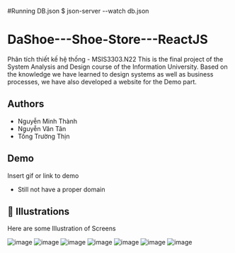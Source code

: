 #Running DB.json
$ json-server --watch db.json


# DaShoe---Shoe-Store---ReactJS
Phân tích thiết kế hệ thống - MSIS3303.N22
This is the final project of the System Analysis and Design course of the Information University. Based on the knowledge we have learned to design systems as well as business processes, we have also developed a website for the Demo part.


## Authors

- Nguyễn Minh Thành
- Nguyễn Văn Tân
- Tống Trường Thịn
## Demo

Insert gif or link to demo
- Still not have a proper domain

## :checkered_flag: Illustrations
 
Here are some Illustration of Screens

![image](https://github.com/MinhTh2nh/DaShoe---Shoe-Store---ReactJS/assets/96544543/adec67ce-c77f-4f8e-815e-2c9199ef0fe0)
![image](https://github.com/MinhTh2nh/DaShoe---Shoe-Store---ReactJS/assets/96544543/a8f8e603-492e-406e-afc2-6a1689b53b13)
![image](https://github.com/MinhTh2nh/DaShoe---Shoe-Store---ReactJS/assets/96544543/26f695bb-42fe-4858-a0e9-cb765d0be435)
![image](https://github.com/MinhTh2nh/DaShoe---Shoe-Store---ReactJS/assets/96544543/c47da8b2-3e3c-4e6a-ae0f-6580ef2e4d40)
![image](https://github.com/MinhTh2nh/DaShoe---Shoe-Store---ReactJS/assets/96544543/000dca4d-dcf8-4ea9-8acd-69867053fcf7)
![image](https://github.com/MinhTh2nh/DaShoe---Shoe-Store---ReactJS/assets/96544543/5cf3b8e0-f853-4e45-bb08-a8827cb3b0df)
![image](https://github.com/MinhTh2nh/DaShoe---Shoe-Store---ReactJS/assets/96544543/5dfb8acd-45a0-4866-a577-eced36386385)


